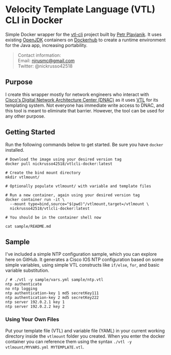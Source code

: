 # Velocity Template Language (VTL) CLI in Docker
Simple Docker wrapper for the [vtl-cli](https://github.com/plavjanik/vtl-cli)
project built by [Petr Plavjanik](https://github.com/plavjanik). It uses
existing [OpenJDK](https://openjdk.java.net/) containers on
[Dockerhub](https://hub.docker.com/_/openjdk) to create a runtime environment
for the Java app, increasing portability.

> Contact information:\
> Email:    njrusmc@gmail.com\
> Twitter:  @nickrusso42518

## Purpose
I create this wrapper mostly for network engineers who interact with
[Cisco's Digital Network Architecture Center (DNAC)](
https://www.cisco.com/c/en/us/products/cloud-systems-management/dna-center/index.html)
as it uses [VTL](https://velocity.apache.org/) for its templating system.
Not everyone has immediate write access to DNAC, and this tool is meant to
eliminate that barrier. However, the tool can be used for any other purpose.

## Getting Started
Run the following commands below to get started. Be sure
you have `docker` installed.
```
# Download the image using your desired version tag
docker pull nickrusso42518/vtlcli-docker:latest

# Create the bind mount directory
mkdir vtlmount/

# Optionally populate vtlmount/ with variable and template files

# Run a new container, again using your desired version tag
docker container run -it \
  --mount type=bind,source="$(pwd)"/vtlmount,target=/vtlmount \
  nickrusso42518/vtlcli-docker:latest

# You should be in the container shell now

cat sample/README.md
```

## Sample
I've included a simple NTP configuration sample, which you can explore
here on GitHub. It generates a Cisco IOS NTP configuration based on some
simple variables, using simple VTL constructs like `if/else`, `for`, and
basic variable substitution.

```
/ # ./vtl -y sample/vars.yml sample/ntp.vtl
ntp authenticate
no ntp logging
ntp authentication-key 1 md5 secretKey111
ntp authentication-key 2 md5 secretKey222
ntp server 192.0.2.1 key 1
ntp server 192.0.2.2 key 2
```

### Using Your Own Files

Put your template file (VTL) and variable file (YAML) in your current working directory inside the `vtlmount` folder you created. When you enter the docker container you can reference them using the syntax `./vtl -y vtlmount/MYVARS.yml MYTEMPLATE.vtl`. 

